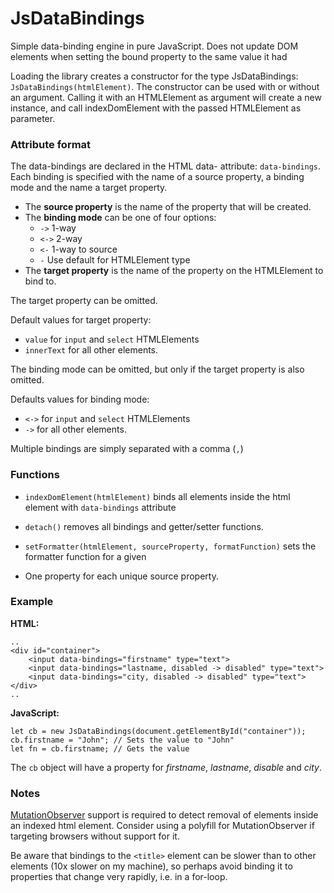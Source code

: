 # JsDataBindings

Simple data-binding engine in pure JavaScript.
Does not update DOM elements when setting the bound property to the same value it had

Loading the library creates a constructor for the type JsDataBindings: `JsDataBindings(htmlElement)`.
The constructor can be used with or without an argument. 
Calling it with an HTMLElement as argument will create a new instance, and call indexDomElement with the passed HTMLElement as parameter.

### Attribute format
The data-bindings are declared in the HTML data- attribute: `data-bindings`.
Each binding is specified with the name of a source property, a binding mode and the name a target property.
* The **source property** is the name of the property that will be created.
* The **binding mode** can be one of four options: 
  * `->` 1-way
  * `<->` 2-way
  * `<-` 1-way to source
  * `-` Use default for HTMLElement type
* The **target property** is the name of the property on the HTMLElement to bind to.

The target property can be omitted.

Default values for target property:
* `value` for `input` and `select` HTMLElements 
* `innerText` for all other elements.

The binding mode can be omitted, but only if the target property is also omitted. 

Defaults values for binding mode:
* `<->` for `input` and `select` HTMLElements
* `->` for all other elements.


Multiple bindings are simply separated with a comma (`,`)

### Functions
* `indexDomElement(htmlElement)` binds all elements inside the html element with `data-bindings` attribute

* `detach()` removes all bindings and getter/setter functions. 

* `setFormatter(htmlElement, sourceProperty, formatFunction)` sets the formatter function for a given 

* One property for each unique source property. 

### Example
**HTML:**
```
..
<div id="container">
    <input data-bindings="firstname" type="text">
    <input data-bindings="lastname, disabled -> disabled" type="text">
    <input data-bindings="city, disabled -> disabled" type="text">
</div>
..
```


**JavaScript:**
```
let cb = new JsDataBindings(document.getElementById("container"));
cb.firstname = "John"; // Sets the value to "John"
let fn = cb.firstname; // Gets the value
```
The `cb` object will have a property for _firstname_, _lastname_, _disable_ and _city_.

### Notes
[MutationObserver](https://developer.mozilla.org/en-US/docs/Web/API/MutationObserver) support is required to detect removal of elements inside an indexed html element.
Consider using a polyfill for MutationObserver if targeting browsers without support for it.

Be aware that bindings to the `<title>` element can be slower than to other elements (10x slower on my machine), 
so perhaps avoid binding it to properties that change very rapidly, i.e. in a for-loop.